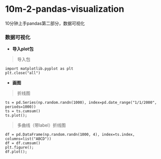 # 10m-2-pandas-visualization
10分钟上手pandas第二部分，数据可视化

### 数据可视化

- **导入plot包**
> 导入包
```
import matplotlib.pyplot as plt
plt.close("all")
```

- **画图**
> 折线图
```
ts = pd.Series(np.random.randn(1000), index=pd.date_range("1/1/2000", periods=1000))
ts = ts.cumsum()
ts.plot();
```

> 多曲线（带label）折线图
```
df = pd.DataFrame(np.random.randn(1000, 4), index=ts.index, columns=list("ABCD"))
df = df.cumsum() 
plt.figure();
df.plot(); 
```
 
 
 
